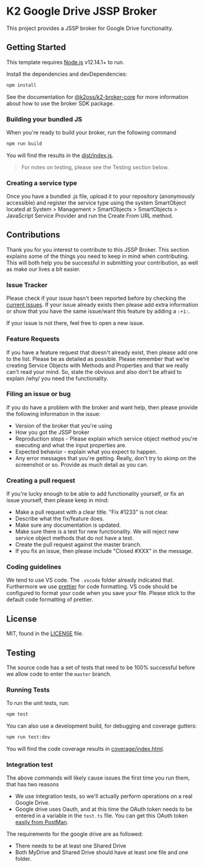 # K2 Google Drive JSSP Broker

This project provides a JSSP broker for Google Drive functionality.

## Getting Started

This template requires [Node.js](https://nodejs.org/) v12.14.1+ to run.

Install the dependencies and devDependencies:

```bash
npm install
```

See the documentation for [@k2oss/k2-broker-core](https://www.npmjs.com/package/@k2oss/k2-broker-core)
for more information about how to use the broker SDK package.

### Building your bundled JS

When you're ready to build your broker, run the following command

```bash
npm run build
```

You will find the results in the [dist/index.js](./dist/index.js).

> For notes on testing, please see the Testing section below.

### Creating a service type

Once you have a bundled .js file, upload it to your repository (anonymously
accessible) and register the service type using the system SmartObject located
at System > Management > SmartObjects > SmartObjects > JavaScript Service
Provider and run the Create From URL method.

## Contributions

Thank you for you interest to contribute to this JSSP Broker. This section explains some of the things you need to keep in mind when contributing. This will both help you be successful in submitting your contribution, as well as make our lives a bit easier.

### Issue Tracker

Please check if your issue hasn't been reported before by checking the [current issues](https://github.com/k2workflow/GoogleDrive/issues). If your issue already exists then please add extra information or show that you have the same issue/want this feature by adding a `:+1:`.

If your issue is not there, feel free to open a new issue.

### Feature Requests

If you have a feature request that doesn't already exist, then please add one to the list. Please be as detailed as possible. Please remember that we're creating Service Objects with Methods and Properties and that we really can't read your mind. So, state the obvious and also don't be afraid to explain /why/ you need the functionality.

### Filing an issue or bug

If you do have a problem with the broker and want help, then please provide the following information in the issue:

- Version of the broker that you're using
- How you got the JSSP broker
- Reproduction steps - Please explain which service object method you're executing and what the input properties are.
- Expected behavior - explain what you expect to happen.
- Any error messages that you're getting. Really, don't try to skimp on the screenshot or so. Provide as much detail as you can.

### Creating a pull request

If you're lucky enough to be able to add functionality yourself, or fix an issue yourself, then please keep in mind:

- Make a pull request with a clear title. "Fix #1233" is not clear.
- Describe what the fix/feature does.
- Make sure any documentation is updated.
- Make sure there is a test for new functionality. We will reject new service object methods that do not have a test.
- Create the pull request against the master branch.
- If you fix an issue, then please include "Closed #XXX" in the message.

### Coding guidelines

We tend to use VS code. The `.vscode` folder already indicated that. Furthermore we use [prettier](https://prettier.io/) for code formatting. VS code should be configured to format your code when you save your file. Please stick to the default code formatting of prettier.

## License

MIT, found in the [LICENSE](./LICENSE) file.

## Testing

The source code has a set of tests that need to be 100% successful before we allow code to enter the `master` branch.

### Running Tests

To run the unit tests, run:

```bash
npm test
```

You can also use a development build, for debugging and coverage gutters:

```bash
npm run test:dev
```

You will find the code coverage results in [coverage/index.html](./coverage/index.html).

### Integration test

The above commands will likely cause issues the first time you run them, that has two reasons

- We use integration tests, so we'll actually perform operations on a real Google Drive.
- Google drive uses Oauth, and at this time the OAuth token needs to be entered in a variable in the `test.ts` file. You can get this OAuth token [easily from PostMan](https://stackoverflow.com/questions/32076503/using-postman-to-access-oauth-2-0-google-apis).

The requirements for the google drive are as followed:

- There needs to be at least one Shared Drive
- Both MyDrive and Shared Drive should have at least one file and one folder.
